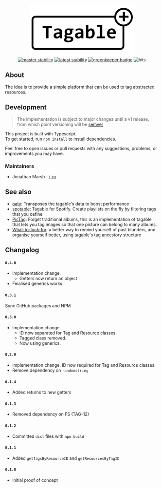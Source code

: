 <p align="center">
  <img src="./img/logo.png" alt="tagable"/>
  <br/>
  <a href="https://github.com/j-m/tagable/actions"><img src="https://github.com/j-m/tagable/workflows/master/badge.svg" alt="master stability"/></a>
  <a href="https://github.com/j-m/tagable/actions"><img src="https://github.com/j-m/tagable/workflows/latest/badge.svg" alt="latest stability"/></a>
  <a href="https://greenkeeper.io/"><img src="https://badges.greenkeeper.io/j-m/tagable.svg" alt="greenkeeper badge"/></a>
  <img src="https://badgen.net/runkit/count-i57yigrtdbjf" alt="hits"/>
</p>

## About

The idea is to provide a simple platform that can be used to tag abstracted resources.  

## Development

> The implementation is subject to major changes until a v1 release, from which point versioning will be [semver](https://semver.org)

This project is built with Typescript.  
To get started, run `npm install` to install dependencies.

Feel free to open issues or pull requests with any suggestions, problems, or improvements you may have.

### Maintainers

- Jonathan Marsh - [j-m](https://github.com/j-m)

## See also

- [oaty](https://github.com/jmsv/oaty): Transposes the tagable's data to boost performance
- [spotable](https://github.com/j-m/spotable): Tagable for Spotify. Create playlists on the fly by filtering tags that you define
- [PicTag](https://github.com/j-m/PicTag): Forget traditional albums, this is an implementation of tagable that lets you tag images so that one picture can belong to many albums.
- [What-to-look-for](https://github.com/j-m/What-to-look-for): a better way to remind yourself of past blunders, and organise yourself better, using tagable's tag ancestory structure

## Changelog

#### `0.4.0`

- Implementation change.
  - Getters now return an object
- Finalised generics works.

#### `0.3.1`
Sync GitHub packages and NPM

#### `0.3.0`

- Implementation change.
  - ID now separated for Tag and Resource classes.
  - Tagged class removed.
  - Now using generics.

#### `0.2.0`

- Implementation change. ID now required for Tag and Resource classes.
- Remove dependency on `randomstring`

#### `0.1.4`

- Added returns to new getters

#### `0.1.3`

- Removed dependency on FS (TAG-12)

#### `0.1.2`

- Committed `dist` files with `npm build`

#### `0.1.1`

- Added `getTagsByResourceID` and `getResourcesByTagID`

#### `0.1.0`

- Initial proof of concept
